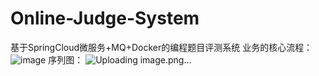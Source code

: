 # Online-Judge-System
基于SpringCloud微服务+MQ+Docker的编程题目评测系统
业务的核心流程：
![image](https://github.com/user-attachments/assets/f6d92e72-eda8-40d6-90c4-44902fd66ecf)
序列图：
![Uploading image.png…]()
